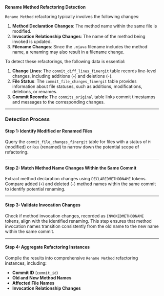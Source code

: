 **Rename Method Refactoring Detection**

`Rename Method` refactoring typically involves the following changes:

1. **Method Declaration Changes**: The method name within the same file is modified.  
2. **Invocation Relationship Changes**: The name of the method being invoked is updated.  
3. **Filename Changes**: Since the `.mjava` filename includes the method name, a renaming may also result in a filename change.

To detect these refactorings, the following data is essential:

1. **Change Lines**: The `commit_diff_lines_finergit` table records line-level changes, including additions (`+`) and deletions (`-`).  
2. **File Status**: The `commit_file_changes_finergit` table provides information about file statuses, such as additions, modifications, deletions, or renames.  
3. **Commit Records**: The `commits_original` table links commit timestamps and messages to the corresponding changes.

---

### **Detection Process**

#### **Step 1: Identify Modified or Renamed Files**  
Query the `commit_file_changes_finergit` table for files with a status of `M` (modified) or `Rxx` (renamed) to narrow down the potential scope of refactoring.

---

#### **Step 2: Match Method Name Changes Within the Same Commit**  
Extract method declaration changes using `DECLAREDMETHODNAME` tokens. Compare added (`+`) and deleted (`-`) method names within the same commit to identify potential renaming.

---

#### **Step 3: Validate Invocation Changes**  
Check if method invocation changes, recorded as `INVOKEDMETHODNAME` tokens, align with the identified renaming. This step ensures that method invocation names transition consistently from the old name to the new name within the same commit.

---

#### **Step 4: Aggregate Refactoring Instances**  
Compile the results into comprehensive `Rename Method` refactoring instances, including:
- **Commit ID** (`commit_id`)  
- **Old and New Method Names**  
- **Affected File Names**  
- **Invocation Relationship Changes**  

